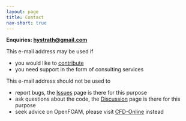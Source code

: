 ```yaml
---
layout: page
title: Contact
nav-short: true
---
```


**Enquiries: hystrath@gmail.com**    
<!--**Enquiries: mtscfd@gmail.com** -->

This e-mail address may be used if
  - you would like to [contribute](https://hystrath.github.io/about/contributions/)
  - you need support in the form of consulting services   

This e-mail address should not be used to
  - report bugs, the [Issues](https://github.com/hystrath/hyStrath/issues) page is there for this purpose  
  - ask questions about the code, the [Discussion](https://github.com/hystrath/hyStrath/discussions) page is there for this purpose  
  - seek advice on OpenFOAM, please visit [CFD-Online](https://www.cfd-online.com/Forums/openfoam/) instead
